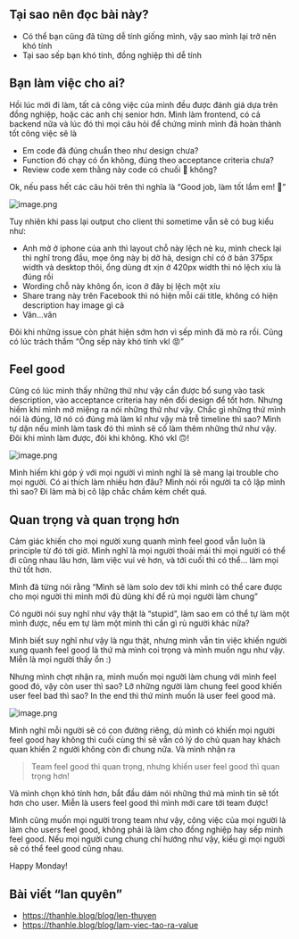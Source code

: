 ## Tại sao nên đọc bài này?

- Có thể bạn cũng đã từng dễ tính giống mình, vậy sao mình lại trở nên khó tính
- Tại sao sếp bạn khó tính, đồng nghiệp thì dễ tính

## Bạn làm việc cho ai?

Hồi lúc mới đi làm, tất cả công việc của mình đều được đánh giá dựa trên đồng nghiệp, hoặc các anh chị senior hơn. Mình làm frontend, có cả backend nữa và lúc đó thì mọi câu hỏi để chứng mình mình đã hoàn thành tốt công việc sẽ là

- Em code đã đúng chuẩn theo như design chưa?
- Function đó chạy có ổn không, đúng theo acceptance criteria chưa?
- Review code xem thằng này code có chuối 🍌 không?

Ok, nếu pass hết các câu hỏi trên thì nghĩa là “Good job, làm tốt lắm em! 🎉”

![image.png](https://images.viblo.asia/606dde1f-1a00-4eba-86d8-13c1db8e9053.png)

Tuy nhiên khi pass lại output cho client thì sometime vẫn sẽ có bug kiểu như:

- Anh mở ở iphone của anh thì layout chỗ này lệch nè ku, mình check lại thì nghĩ trong đầu, mọe ông này bị dở hả, design chỉ có ở bản 375px width và desktop thôi, ổng dùng dt xịn ở 420px width thì nó lệch xíu là đúng rồi
- Wording chỗ này không ổn, icon ở đây bị lệch một xíu
- Share trang này trên Facebook thì nó hiện mỗi cái title, không có hiện description hay image gì cả
- Vân…vân

Đôi khi những issue còn phát hiện sớm hơn vì sếp mình đã mò ra rồi. Cũng có lúc trách thầm “Ông sếp này khó tính vkl 😡”

## Feel good

Cũng có lúc mình thấy những thứ như vậy cần được bổ sung vào task description, vào acceptance criteria hay nên đổi design để tốt hơn. Nhưng hiếm khi mình mở miệng ra nói những thứ như vậy. Chắc gì những thứ mình nói là đúng, lỡ nó có đúng mà làm kĩ như vậy mà trễ timeline thì sao? Mình tự dặn nếu mình làm task đó thì mình sẽ cố làm thêm những thứ như vậy. Đôi khi mình làm được, đôi khi không. Khó vkl 🙃!

![image.png](https://images.viblo.asia/31356112-2c6d-45c5-ac76-884f05514105.png)

Mình hiếm khi góp ý với mọi người vì mình nghĩ là sẽ mang lại trouble cho mọi người. Có ai thích làm nhiều hơn đâu? Mình nói rồi người ta cô lập mình thì sao? Đi làm mà bị cô lập chắc chầm kẻm chết quá.

## Quan trọng và quan trọng hơn

Cảm giác khiến cho mọi người xung quanh mình feel good vẫn luôn là principle từ đó tới giờ. Mình nghĩ là mọi người thoải mái thì mọi người có thể đi cũng nhau lâu hơn, làm việc vui vẻ hơn, và tới cuối thì có thể… làm mọi thứ tốt hơn.

Mình đã từng nói rằng “Mình sẽ làm solo dev tới khi mình có thể care được cho mọi người thì mình mới đủ dũng khí để rủ mọi người làm chung”

Có người nói suy nghĩ như vậy thật là “stupid”, làm sao em có thể tự làm một mình được, nếu em tự làm một mình thì cần gì rủ người khác nữa?

Mình biết suy nghĩ như vậy là ngu thật, nhưng mình vẫn tin việc khiến người xung quanh feel good là thứ mà mình coi trọng và mình muốn ngu như vậy. Miễn là mọi người thấy ổn :)

Nhưng mình chợt nhận ra, mình muốn mọi người làm chung với mình feel good đó, vậy còn user thì sao? Lỡ những người làm chung feel good khiến user feel bad thì sao? In the end thì thứ mình muốn là user feel good mà.

![image.png](https://images.viblo.asia/ec553a6e-7c99-46af-a8bd-c5c88966429d.png)

Mình nghĩ mỗi người sẽ có con đường riêng, dù mình có khiến mọi người feel good hay không thì cuối cùng thì sẽ vẫn có lý do chủ quan hay khách quan khiến 2 người không còn đi chung nữa. Và mình nhận ra

> Team feel good thì quan trọng, nhưng khiến user feel good thì quan trọng hơn!
> 

Và mình chọn khó tính hơn, bắt đầu dám nói những thứ mà mình tin sẽ tốt hơn cho user. Miễn là users feel good thì mình mới care tới team được!

Mình cũng muốn mọi người trong team như vậy, công việc của mọi người là làm cho users feel good, không phải là làm cho đồng nghiệp hay sếp mình feel good. Nếu mọi người cung chung chí hướng như vậy, kiểu gì mọi người sẽ có thể feel good cũng nhau.

Happy Monday!

## Bài viết “lan quyên”
- https://thanhle.blog/blog/len-thuyen
- https://thanhle.blog/blog/lam-viec-tao-ra-value